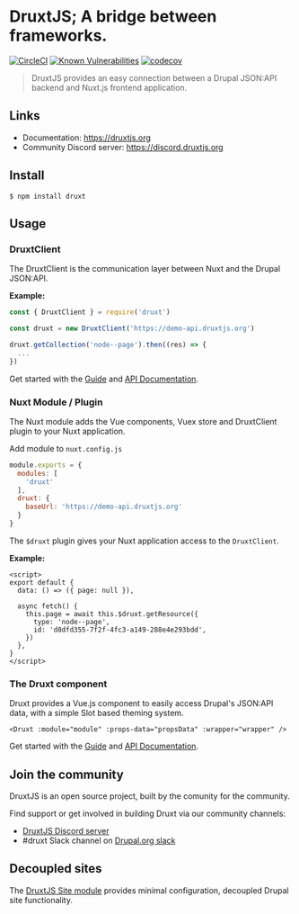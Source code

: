 # DruxtJS; A bridge between frameworks.

[![CircleCI](https://circleci.com/gh/druxt/druxt.js.svg?style=svg)](https://circleci.com/gh/druxt/druxt.js)
[![Known Vulnerabilities](https://snyk.io/test/github/druxt/druxt.js/badge.svg?targetFile=package.json)](https://snyk.io/test/github/druxt/druxt.js?targetFile=package.json)
[![codecov](https://codecov.io/gh/druxt/druxt.js/branch/develop/graph/badge.svg)](https://codecov.io/gh/druxt/druxt.js)


> DruxtJS provides an easy connection between a Drupal JSON:API backend and Nuxt.js frontend application.


## Links

- Documentation: https://druxtjs.org
- Community Discord server: https://discord.druxtjs.org


## Install

`$ npm install druxt`

## Usage

### DruxtClient

The DruxtClient is the communication layer between Nuxt and the Drupal JSON:API.

**Example:**
```js
const { DruxtClient } = require('druxt')

const druxt = new DruxtClient('https://demo-api.druxtjs.org')

druxt.getCollection('node--page').then((res) => {
  ...
})
```

Get started with the [Guide](https://druxtjs.org/guide/) and [API Documentation](https://druxtjs.org/api/client).

### Nuxt Module / Plugin

The Nuxt module adds the Vue components, Vuex store and DruxtClient plugin to your Nuxt application.

Add module to `nuxt.config.js`

```js
module.exports = {
  modules: [
    'druxt'
  ],
  druxt: {
    baseUrl: 'https://demo-api.druxtjs.org'
  }
}
```

The `$druxt` plugin gives your Nuxt application access to the `DruxtClient`.

**Example:**

```vue
<script>
export default {
  data: () => ({ page: null }),

  async fetch() {
    this.page = await this.$druxt.getResource({
      type: 'node--page',
      id: 'd8dfd355-7f2f-4fc3-a149-288e4e293bdd',
    })
  },
}
</script>
```

### The Druxt component

Druxt provides a Vue.js component to easily access Drupal's JSON:API data, with a simple Slot based theming system.

```vue
<Druxt :module="module" :props-data="propsData" :wrapper="wrapper" />
```

Get started with the [Guide](https://druxtjs.org/guide/) and [API Documentation](https://druxtjs.org/api/components/Druxt.html).


## Join the community

DruxtJS is an open source project, built by the comunity for the community.

Find support or get involved in building Druxt via our community channels:

- [DruxtJS Discord server](https://discord.druxtjs.org)
- #druxt Slack channel on [Drupal.org slack](https://drupal.org/slack)


## Decoupled sites

The [DruxtJS Site module](http://site.druxtjs.org/) provides minimal configuration, decoupled Drupal site functionality.

